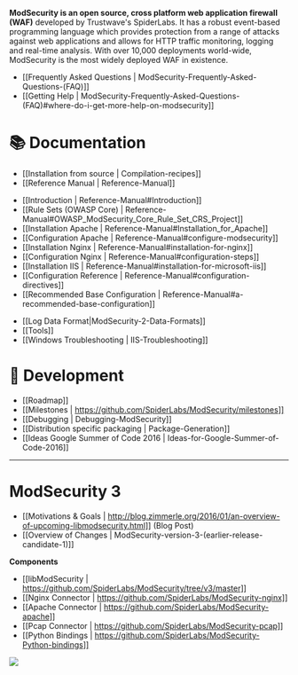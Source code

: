 **ModSecurity is an open source, cross platform web application firewall (WAF)** developed by Trustwave's SpiderLabs. It has a robust event-based programming language which provides protection from a range of attacks against web applications and allows for HTTP traffic monitoring, logging and real-time analysis. With over 10,000 deployments world-wide, ModSecurity is the most widely deployed WAF in existence. 


* [[Frequently Asked Questions  | ModSecurity-Frequently-Asked-Questions-(FAQ)]]
* [[Getting Help | ModSecurity-Frequently-Asked-Questions-(FAQ)#where-do-i-get-more-help-on-modsecurity]]

# 📚 Documentation

* [[Installation from source | Compilation-recipes]]
* [[Reference Manual | Reference-Manual]]
 - [[Introduction | Reference-Manual#Introduction]]
 - [[Rule Sets (OWASP Core) | Reference-Manual#OWASP_ModSecurity_Core_Rule_Set_CRS_Project]]
 - [[Installation Apache | Reference-Manual#Installation_for_Apache]]
 - [[Configuration Apache | Reference-Manual#configure-modsecurity]]
 - [[Installation Nginx | Reference-Manual#installation-for-nginx]]
 - [[Configuration Nginx | Reference-Manual#configuration-steps]]
 - [[Installation IIS | Reference-Manual#installation-for-microsoft-iis]]
 - [[Configuration Reference | Reference-Manual#configuration-directives]]
 - [[Recommended Base Configuration | Reference-Manual#a-recommended-base-configuration]]
 

* [[Log Data Format|ModSecurity-2-Data-Formats]]
* [[Tools]]
* [[Windows Troubleshooting | IIS-Troubleshooting]]


# 🚢 Development

* [[Roadmap]]
* [[Milestones | https://github.com/SpiderLabs/ModSecurity/milestones]]
* [[Debugging | Debugging-ModSecurity]] 
* [[Distribution specific packaging | Package-Generation]]
* [[Ideas Google Summer of Code 2016 | Ideas-for-Google-Summer-of-Code-2016]]


-------

# ModSecurity 3
* [[Motivations & Goals | http://blog.zimmerle.org/2016/01/an-overview-of-upcoming-libmodsecurity.html]] (Blog Post)
* [[Overview of Changes | ModSecurity-version-3-(earlier-release-candidate-1)]]

__Components__

* [[libModSecurity | https://github.com/SpiderLabs/ModSecurity/tree/v3/master]]
* [[Nginx Connector | https://github.com/SpiderLabs/ModSecurity-nginx]]
* [[Apache Connector | https://github.com/SpiderLabs/ModSecurity-apache]]
* [[Pcap Connector | https://github.com/SpiderLabs/ModSecurity-pcap]]
* [[Python Bindings | https://github.com/SpiderLabs/ModSecurity-Python-bindings]]

![](http://4.bp.blogspot.com/-yBt4bglIBdU/VpOni6ipQEI/AAAAAAAATmM/v2H1u_w4dIA/s400/6a0133f264aa62970b01b7c7fe12d5970b.png)